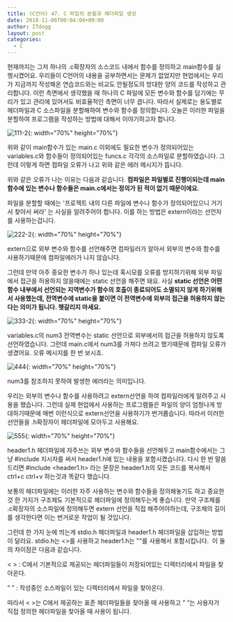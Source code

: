 ```yaml
---
title: (C언어) 47. C 파일의 분할과 헤더파일 생성
date: 2018-11-06T00:04:04+09:00
author: ITdogg
layout: post
categories:
  - C
---
```

현재까지는 그저 하나의 .c확장자의 소스코드 내에서 함수를 정의하고 main함수를 실행시켰어요. 우리들이 C언어의 내용을 공부하면서는 문제가 없었지만 현업에서는 우리가 지금까지 작성해온 연습코드와는 비교도 안될정도의 방대한 양의 코드를 작성하고 관리합니다. 이런 측면에서 생각했을 때 하나의 C 파일에 모든 변수와 함수를 담기에는 무리가 있고 관리에 있어서도 비효율적인 측면이 너무 큽니다. 따라서 실제로는 용도별로 헤더파일과 C 소스파일을 분할해하여 변수와 함수를 정의합니다. 오늘은 이러한 파일을 분할하여 프로그램을 작성하는 방법에 대해서 이야기하고자 합니다.

![111-2](https://nobbaggu.github.io/images/2018/09/111-2.jpg){: width="70%" height="70%"}

위와 같이 main함수가 있는 main.c 이외에도 필요한 변수가 정의되어있는 variables.c와 함수들이 정의되어있는 funcs.c 각각의 소스파일로 분할하였습니다. 그런데 이렇게 하면 컴파일 오류가 나고 위와 같은 에러 메시지가 뜹니다.

위와 같은 오류가 나는 이유는 다음과 같습니다. **컴파일은 파일별로 진행이되는데 main함수에 있는 변수나 함수들은 main.c에서는 정의가 된 적이 없기 때문이에요.**

파일을 분할할 때에는 '프로젝트 내의 다른 파일에 변수나 함수가 정의되어있으니 거기서 찾아서 써라' 는 사실을 알려주어야 합니다. 이를 하는 방법은 extern이라는 선언자를 사용하는겁니다.

![222-2](https://nobbaggu.github.io/images/2018/09/222-2.jpg){: width="70%" height="70%"}

extern으로 외부 변수와 함수를 선언해주면 컴파일러가 알아서 외부의 변수와 함수를 사용하기때문에 컴파일에러가 나지 않습니다.

그런데 만약 아주 중요한 변수가 하나 있는데 혹시모를 오류를 방지하기위해 외부 파일에서 접근을 허용하지 않을때에는 static 선언을 해주면 돼요. 사실 **static 선언은 어떤 함수 내부에서 선언되는 지역변수가 함수의 호출이 종료되어도 소멸되지 않게 하기위해서 사용했는데, 전역변수에 static을 붙이면 이 전역변수에 외부의 접근을 허용하지 않는다는 의미가 됩니다. 헷갈리지 마세요.**

![333-2](https://nobbaggu.github.io/images/2018/09/333-2.jpg){: width="70%" height="70%"}

variables.c의 num3 전역변수는 static 선언으로 외부에서의 접근을 허용하지 않도록 선언하였습니다. 그런데 main.c에서 num3를 가져다 쓰려고 했기때문에 컴파일 오류가 생겼어요. 오류 메시지를 한 번 보시죠.

![444](https://nobbaggu.github.io/images/2018/09/444.png){: width="70%" height="70%"}

num3를 참조하지 못하여 발생한 에러라는 의미입니다.

우리는 외부의 변수나 함수를 사용하려고 extern선언을 하여 컴파일러에게 알려주고 사용을 했습니다. 그런데 실제 현업에서 사용하는 프로그램들은 파일의 양이 엄청나게 방대하기때문에 매번 이런식으로 extern선언을 사용하기가 번거롭습니다. 따라서 이러한 선언들을 .h확장자이 헤더파일에 모아두고 사용해요.

![555](https://nobbaggu.github.io/images/2018/09/555.jpg){: width="70%" height="70%"}

header1.h 헤더파일에 자주쓰는 외부 변수와 함수들을 선언해두고 main함수에서는 그냥 #include 지시자를 써서 header1.h에 있는 내용을 포함시켰습니다. 다시 한 번 말씀드리면 #include <header1.h> 라는 문장은 header1.h의 모든 코드를 복사해서 ctrl+c ctrl+v 하는것과 똑같다 했습니다.

보통의 헤더파일에는 이러한 자주 사용하는 변수와 함수들을 정의해놓기도 하고 중요한 것 한 가지가 구조체도 기본적으로 헤더파일에 정의해두는게 좋습니다. 만약 구조체를 .c확장자의 소스파일에 정의해두면 extern 선언을 직접 해주어야하는데, 구조체의 길이를 생각한다면 이는 번거로운 작업이 될 것입니다.

그런데 한 가지 눈에 띄는게 stdio.h 헤더파일과 header1.h 헤더파일을 삽입하는 방법이 달라요. stdio.h는 <>를 사용하고 header1.h는 ""를 사용해서 포함시킵니다.  이 둘의 차이점은 다음과 같습니다.

< > : C에서 기본적으로 제공되는 헤더파일들이 저장되어있는 디렉터리에서 파일을 찾아온다.

” ” : 작성중인 소스파일이 있는 디렉터리에서 파일을 찾아온다.

따라서 < >는 C에서 제공하는 표준 헤더파일들을 찾아올 때 사용하고 ” “는 사용자가 직접 정의한 헤더파일을 찾아올 때 사용이 됩니다.